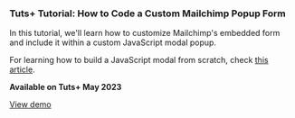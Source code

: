 ### Tuts+ Tutorial: How to Code a Custom Mailchimp Popup Form

In this tutorial, we'll learn how to customize Mailchimp's embedded form and include it within a custom JavaScript modal popup.

For learning how to build a JavaScript modal from scratch, check [this article](https://webdesign.tutsplus.com/tutorials/how-to-build-flexible-modal-dialogs-with-html-css-and-javascript--cms-33500?_ga=2.201188782.16644844.1681738285-134669035.1678436241).

**Available on Tuts+ May 2023**

[View demo](https://geomarts.github.io/mailchimp-popup-form/)
